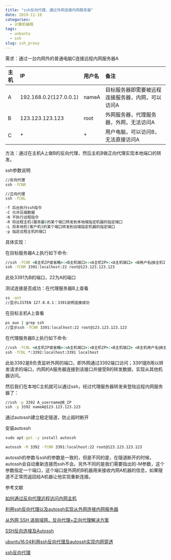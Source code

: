 ```yaml
---
title: "ssh反向代理，通过外网连接内网服务器"
date: 2019-11-18
categories:
  - 计算机编程
tags:
  - unbuntu
  - ssh
slug: ssh_proxy
---
```



需求：通过一台内网外的普通电脑C连接远程内网服务器A

| 主机 | IP | 用户名| 备注|
| :-----| :----| :----| :----| 
| A | 192.168.0.2(127.0.0.1) | nameA |目标服务器即需要被远程连接服务器，内网，可以访问A|
| B | 123.123.123.123 |root |外网服务器，代理服务器，外网，无法访问A|
| C | * | *|用户电脑，可以访问B，无法直接访问A|

方法：通过在主机A上做B的反向代理，然后主机B做正向代理实现本地端口的转发。

ssh参数说明

```cmd
//反向代理
ssh -fCNR

//正向代理
ssh -fCNL

-f 后台执行ssh指令
-C 允许压缩数据
-N 不执行远程指令
-R 将远程主机(服务器)的某个端口转发到本地端指定机器的指定端口
-L 将本地机(客户机)的某个端口转发到远端指定机器的指定端口
-p 指定远程主机的端口
```

具体实现：

在目标服务器A上执行如下命令:
```cmd
//ssh -fCNR <B主机IP或省略>:<B主机端口>:<A主机IP>:<A主机端口> <B用户名@B主机IP>
ssh -fCNR 3391:localhost:22 root@123.123.123.123
```
此处3391为B的端口，22为A的端口


测试连接是否成功：在代理服务器B上查看
```cmd
ss -ant 
//显示LISTEN 127.0.0.1：3391说明连接成功
```

在目标主机A上查看
```cmd
ps aux | grep ssh
//显示ssh -fCNR 3391:localhost:22 root@123.123.123.123
```

在代理服务器B上执行如下命令:
```cmd
//ssh -fCNL <A主机IP或省略>:<A主机端口>:<B主机IP>:<B主机端口> <B主机用户名@B主机的IP>
ssh -fCNL *:3392:localhost:3391 localhost
```
此处3392是B负责监听外网的端口，即外网通过3392端口访问；3391是B用以转发请求的端口，内网的A服务器连接到该接口并接受B的转发数据，实现从其他机器访问。

然后我们在本地C主机就可以通过ssh，经过代理服务器转发来登陆远程内网服务器了：
```cmd
//ssh -p 3392 A_username@B_IP
ssh -p 3392 nameA@123.123.123.123
```

通过autossh建立稳定隧道，防止超时断开

安装autossh
```cmd
sudo apt-get -y install autossh
```

```cmd
autossh -M 3392 -fCNR 3391:localhost:22 root@123.123.123.123 
```
autossh的参数与ssh的参数是一致的，但是不同的是，在隧道断开的时候，autossh会自动重新连接而ssh不会。另外不同的是我们需要指出的-M参数，这个参数指定一个端口，这个端口是外网的B机器用来接收内网A机器的信息，如果隧道不正常而返回给A机器让他实现重新连接。


参考文献

[如何通过反向代理远程访问内网主机](https://fuhailin.github.io/How-to-access-intranet-hosts-with-reverse-proxy/)

[利用ssh反向代理以及autossh实现从外网连接内网服务器](https://www.cnblogs.com/kwongtai/p/6903420.html)

[从外网 SSH 进局域网，反向代理+正向代理解决方案](https://www.iteye.com/blog/sheng-2227067)

[SSH反向连接及Autossh](https://www.cnblogs.com/eshizhan/archive/2012/07/16/2592902.html)

[ubuntu16.04利用ssh反向代理及autossh实现内网穿透](https://www.jianshu.com/p/09fd97f8c43f)

[ssh反向代理](https://blog.csdn.net/j5856004/article/details/102311180)